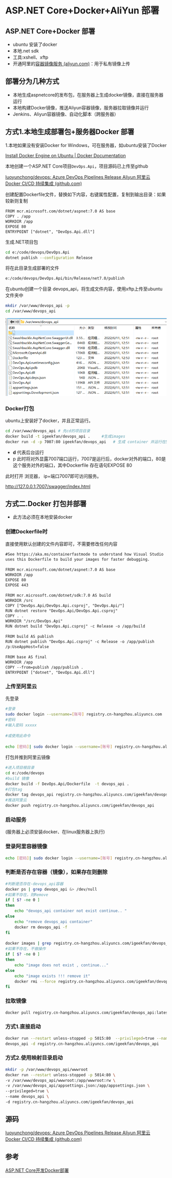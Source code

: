 # ASP.NET Core+Docker+AliYun  部署

## ASP.NET Core+Docker 部署

- ubuntu 安装了docker
- 本地.net sdk
- 工具:xshell、xftp
- 开通阿里的[容器镜像服务 (aliyun.com)](https://cr.console.aliyun.com/cn-hangzhou/instances)：用于私有镜像上传

## 部署分为几种方式

- 本地生成aspnetcore的发布包，在服务器上生成docker镜像，直接在服务器运行
- 本地构建Docker镜像，推送Aliyun容器镜像，服务器拉取镜像并运行
- Jenkins、Aliyun容器镜像、自动化脚本（跨服务器）

## 方式1.本地生成部署包+服务器Docker 部署

1.本地如果没有安装Docker for Windows，可在服务器，如ubuntu安装了Docker

[Install Docker Engine on Ubuntu | Docker Documentation](https://docs.docker.com/engine/install/ubuntu/)

本地创建一个ASP.NET Core项目`DevOps.Api`，项目源码已上传至github

[luoyunchong/devops: Azure DevOps Pipelines Release Aliyun 阿里云 Docker CI/CD 持续集成 (github.com)](https://github.com/luoyunchong/devops)

创建配置Dockerfile文件，替换如下内容，右键属性配置，复制到输出目录：如果较新则复制

```docker
FROM mcr.microsoft.com/dotnet/aspnet:7.0 AS base
COPY . /app
WORKDIR /app
EXPOSE 80
ENTRYPOINT ["dotnet", "DevOps.Api.dll"]
```

生成.NET项目包

```bash
cd e:/code/devops/DevOps.Api
dotnet publish --configuration Release
```

将在此目录生成部署的文件

```bash
e:/code/devops/DevOps.Api/bin/Release/net7.0/publish
```

在ubuntu创建一个目录 devops_api，将生成文件内容，使用xftp上传至ubuntu文件夹中

```bash
mkdir /var/www/devops_api -p
cd /var/www/devops_api
```

![devops_api_deploy.png](./images/devops_api_deploy.png)

### Docker打包

ubuntu上安装好了docker，并且正常运行。

```bash
cd /var/www/devops_api # 先cd的项目目录 
docker build -t igeekfan/devops_api .     #生成images
docker run -d -p 7007:80 igeekfan/devops_api   # 生成 container 并运行在5000端口
```

- **d** 代表后台运行
- p 此时将对外显露7007端口运行，7007是运行后，docker对外的端口，80是这个服务对外的端口，其中Dockerfile 存在语句EXPOSE 80

此时打开 浏览器， ip+端口7007即可访问服务。

<http://127.0.0.1:7007/swagger/index.html>

## 方式二.Docker 打包并部署

- 此方法必须在本地安装docker

### 创建Dockerfile时

直接使用默认创建的文件内容即可，不需要修改任何内容

```docker
#See https://aka.ms/containerfastmode to understand how Visual Studio uses this Dockerfile to build your images for faster debugging.

FROM mcr.microsoft.com/dotnet/aspnet:7.0 AS base
WORKDIR /app
EXPOSE 80
EXPOSE 443

FROM mcr.microsoft.com/dotnet/sdk:7.0 AS build
WORKDIR /src
COPY ["DevOps.Api/DevOps.Api.csproj", "DevOps.Api/"]
RUN dotnet restore "DevOps.Api/DevOps.Api.csproj"
COPY . .
WORKDIR "/src/DevOps.Api"
RUN dotnet build "DevOps.Api.csproj" -c Release -o /app/build

FROM build AS publish
RUN dotnet publish "DevOps.Api.csproj" -c Release -o /app/publish /p:UseAppHost=false

FROM base AS final
WORKDIR /app
COPY --from=publish /app/publish .
ENTRYPOINT ["dotnet", "DevOps.Api.dll"]
```

### 上传至阿里云

先登录

```bash
#登录
sudo docker login --username=[账号] registry.cn-hangzhou.aliyuncs.com
#密码
#输入密码 xxxxx

#或使用此命令

echo [密码]| sudo docker login --username=[账号] registry.cn-hangzhou.aliyuncs.com --password-stdin
```

打包并推到阿里云镜像

```bash
#进入项目根目录
cd e:/code/devops
#build 镜像
docker build -f DevOps.Api/Dockerfile  -t devops_api .
#打包tag
docker tag devops_api registry.cn-hangzhou.aliyuncs.com/igeekfan/devops_api
#推送阿里云
docker push registry.cn-hangzhou.aliyuncs.com/igeekfan/devops_api
```

### 启动服务

(服务器上必须安装docker、在linux服务器上执行)

### 登录阿里容器镜像

```bash
echo [密码]| sudo docker login --username=[账号] registry.cn-hangzhou.aliyuncs.com --password-stdin
```

### 判断是否存在容器（镜像），如果存在则删除

```bash
#判断是否存在-devops_api容器
docker ps | grep devops_api &> /dev/null
#如果不存在，则Remove
if [ $? -ne 0 ]
then
    echo "devops_api container not exist continue.. "
else
    echo "remove devops_api container"
    docker rm devops_api -f
fi

docker images | grep registry.cn-hangzhou.aliyuncs.com/igeekfan/devops_api &> /dev/null
#如果不存在，不做操作
if [ $? -ne 0 ]
then
    echo "image does not exist , continue..."
else
    echo "image exists !!! remove it"
    docker rmi --force registry.cn-hangzhou.aliyuncs.com/igeekfan/devops_api
fi
```

### 拉取镜像

```bash
docker pull registry.cn-hangzhou.aliyuncs.com/igeekfan/devops_api:latest
```

### 方式1.直接启动

```bash
docker run --restart unless-stopped -p 5015:80  --privileged=true --name 
devops_api -d registry.cn-hangzhou.aliyuncs.com/igeekfan/devops_api
```

### 方式2.使用映射目录启动

```bash
mkdir -p /var/www/devops_api/wwwroot
docker run --restart unless-stopped -p 5014:80 \
-v /var/www/devops_api/wwwroot:/app/wwwroot:rw \
-v /var/www/devops_api/appsettings.json:/app/appsettings.json \
--privileged=true \
--name devops_api \
-d registry.cn-hangzhou.aliyuncs.com/igeekfan/devops_api
```

## 源码

[luoyunchong/devops: Azure DevOps Pipelines Release Aliyun 阿里云 Docker CI/CD 持续集成 (github.com)](https://github.com/luoyunchong/devops)

## 参考

[ASP.NET Core开发Docker部署](https://www.cnblogs.com/zxtceq/p/7403953.html)
